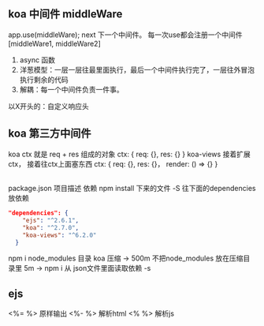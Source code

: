 ## koa 中间件 middleWare
app.use(middleWare);
next 下一个中间件。
每一次use都会注册一个中间件
[middleWare1, middleWare2]
1. async 函数
2. 洋葱模型：一层一层往最里面执行，最后一个中间件执行完了，一层往外冒泡执行剩余的代码
3. 解耦：每一个中间件负责一件事。

以X开头的：自定义响应头

## koa  第三方中间件
 koa ctx  就是 req + res 组成的对象
 ctx: {
   req: {},
   res: {}
 }
 koa-views 
 接着扩展 ctx， 接着往ctx上面塞东西
 ctx: {
   req: {},
   res: {}，
   render: () => {}
 }

##
package.json 项目描述
依赖 npm install 下来的文件
-S   往下面的dependencies放依赖
```json
"dependencies": {
    "ejs": "^2.6.1",
    "koa": "^2.7.0",
    "koa-views": "^6.2.0"
  }
  ```
  npm i node_modules 目录
  koa 压缩 -> 500m
  不把node_modules 放在压缩目录里  5m ->
  npm i 从 json文件里面读取依赖 
  -s

  ## ejs
  <%= %> 原样输出
  <%- %> 解析html
  <% %> 解析js